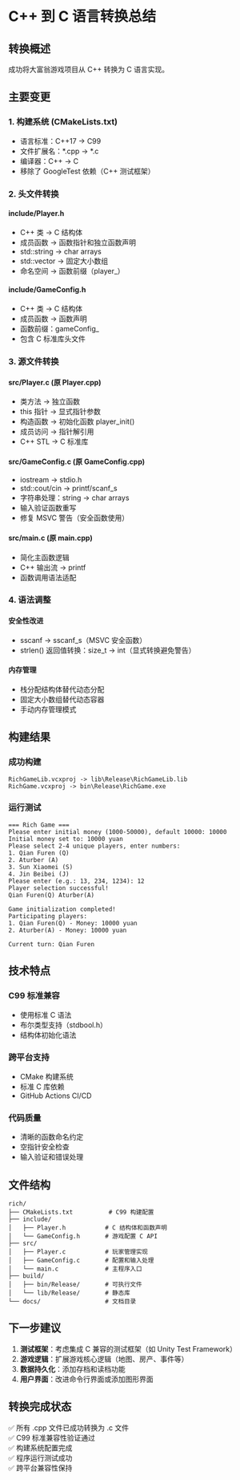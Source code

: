 # C++ 到 C 语言转换总结

## 转换概述

成功将大富翁游戏项目从 C++ 转换为 C 语言实现。

## 主要变更

### 1. 构建系统 (CMakeLists.txt)
- 语言标准：C++17 → C99
- 文件扩展名：*.cpp → *.c
- 编译器：C++ → C
- 移除了 GoogleTest 依赖（C++ 测试框架）

### 2. 头文件转换

#### include/Player.h
- C++ 类 → C 结构体
- 成员函数 → 函数指针和独立函数声明
- std::string → char arrays
- std::vector → 固定大小数组
- 命名空间 → 函数前缀（player_）

#### include/GameConfig.h  
- C++ 类 → C 结构体
- 成员函数 → 函数声明
- 函数前缀：gameConfig_
- 包含 C 标准库头文件

### 3. 源文件转换

#### src/Player.c (原 Player.cpp)
- 类方法 → 独立函数
- this 指针 → 显式指针参数
- 构造函数 → 初始化函数 player_init()
- 成员访问 → 指针解引用
- C++ STL → C 标准库

#### src/GameConfig.c (原 GameConfig.cpp)
- iostream → stdio.h
- std::cout/cin → printf/scanf_s
- 字符串处理：string → char arrays
- 输入验证函数重写
- 修复 MSVC 警告（安全函数使用）

#### src/main.c (原 main.cpp)
- 简化主函数逻辑
- C++ 输出流 → printf
- 函数调用语法适配

### 4. 语法调整

#### 安全性改进
- sscanf → sscanf_s（MSVC 安全函数）
- strlen() 返回值转换：size_t → int（显式转换避免警告）

#### 内存管理
- 栈分配结构体替代动态分配
- 固定大小数组替代动态容器
- 手动内存管理模式

## 构建结果

### 成功构建
```
RichGameLib.vcxproj -> lib\Release\RichGameLib.lib
RichGame.vcxproj -> bin\Release\RichGame.exe
```

### 运行测试
```
=== Rich Game ===
Please enter initial money (1000-50000), default 10000: 10000
Initial money set to: 10000 yuan
Please select 2-4 unique players, enter numbers:
1. Qian Furen (Q)
2. Aturber (A)
3. Sun Xiaomei (S)
4. Jin Beibei (J)
Please enter (e.g.: 13, 234, 1234): 12
Player selection successful!
Qian Furen(Q) Aturber(A)

Game initialization completed!
Participating players:
1. Qian Furen(Q) - Money: 10000 yuan
2. Aturber(A) - Money: 10000 yuan

Current turn: Qian Furen
```

## 技术特点

### C99 标准兼容
- 使用标准 C 语法
- 布尔类型支持（stdbool.h）
- 结构体初始化语法

### 跨平台支持
- CMake 构建系统
- 标准 C 库依赖
- GitHub Actions CI/CD

### 代码质量
- 清晰的函数命名约定
- 空指针安全检查
- 输入验证和错误处理

## 文件结构

```
rich/
├── CMakeLists.txt          # C99 构建配置
├── include/
│   ├── Player.h           # C 结构体和函数声明
│   └── GameConfig.h       # 游戏配置 C API
├── src/
│   ├── Player.c           # 玩家管理实现
│   ├── GameConfig.c       # 配置和输入处理
│   └── main.c             # 主程序入口
├── build/
│   ├── bin/Release/       # 可执行文件
│   └── lib/Release/       # 静态库
└── docs/                  # 文档目录
```

## 下一步建议

1. **测试框架**：考虑集成 C 兼容的测试框架（如 Unity Test Framework）
2. **游戏逻辑**：扩展游戏核心逻辑（地图、房产、事件等）
3. **数据持久化**：添加存档和读档功能
4. **用户界面**：改进命令行界面或添加图形界面

## 转换完成状态

✅ 所有 .cpp 文件已成功转换为 .c 文件  
✅ C99 标准兼容性验证通过  
✅ 构建系统配置完成  
✅ 程序运行测试成功  
✅ 跨平台兼容性保持